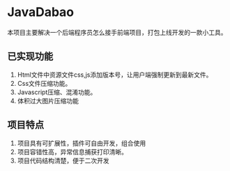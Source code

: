 # JavaDabao
本项目主要解决一个后端程序员怎么接手前端项目，打包上线开发的一款小工具。

## 已实现功能

1. Html文件中资源文件css,js添加版本号，让用户端强制更新到最新文件。
2. Css文件压缩功能。
3. Javascript压缩、混淆功能。
4. 体积过大图片压缩功能

## 项目特点
1. 项目具有可扩展性，插件可自由开发，组合使用
2. 项目容错性高，异常信息捕获打印清晰。
3. 项目代码结构清楚，便于二次开发
